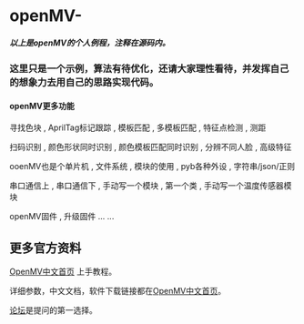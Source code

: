 # openMV-
##### 以上是openMV的个人例程，注释在源码内。



### 这里只是一个示例，算法有待优化，还请大家理性看待，并发挥自己的想象力去用自己的思路实现代码。


#### openMV更多功能

寻找色块 , AprilTag标记跟踪 , 模板匹配 , 多模板匹配 , 特征点检测 , 测距

扫码识别 , 颜色形状同时识别 , 颜色模板匹配同时识别 , 分辨不同人脸 , 高级特征

ooenMV也是个单片机 , 文件系统 , 模块的使用 , pyb各种外设 , 字符串/json/正则

串口通信上 , 串口通信下 , 手动写一个模块 , 第一个类 , 手动写一个温度传感器模块

openMV固件 , 升级固件   ... ...

## 更多官方资料

[OpenMV中文首页](http://openmv.cc) 上手教程。


详细参数，中文文档，软件下载链接都在[OpenMV中文首页](http://openmv.cc)。


[论坛](https://forum.singtown.com/)是提问的第一选择。

